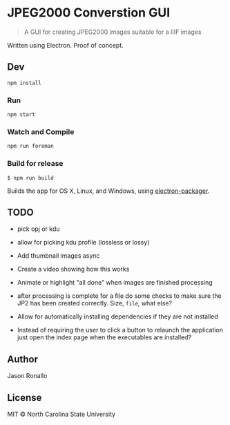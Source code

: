 # JPEG2000 Converstion GUI

> A GUI for creating JPEG2000 images suitable for a IIIF images

Written using Electron. Proof of concept.

## Dev

```shell
npm install
```

### Run

```shell
npm start
```

### Watch and Compile

```shell
npm run foreman
```

### Build for release

```shell
$ npm run build
```

Builds the app for OS X, Linux, and Windows, using [electron-packager](https://github.com/maxogden/electron-packager).

## TODO
- pick opj or kdu
- allow for picking kdu profile (lossless or lossy)

- Add thumbnail images async
- Create a video showing how this works
- Animate or highlight "all done" when images are finished processing
- after processing is complete for a file do some checks to make sure the JP2 has been created correctly. Size, `file`, what else?
- Allow for automatically installing dependencies if they are not installed
- Instead of requiring the user to click a button to relaunch the application just open the index page when the executables are installed?

## Author

Jason Ronallo

## License

MIT © North Carolina State University
